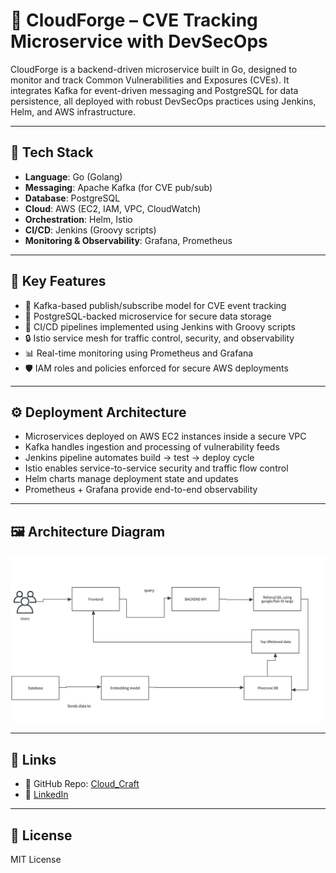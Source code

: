 # 🔐 CloudForge – CVE Tracking Microservice with DevSecOps

CloudForge is a backend-driven microservice built in Go, designed to monitor and track Common Vulnerabilities and Exposures (CVEs). It integrates Kafka for event-driven messaging and PostgreSQL for data persistence, all deployed with robust DevSecOps practices using Jenkins, Helm, and AWS infrastructure.

---

## 🧰 Tech Stack

- **Language**: Go (Golang)
- **Messaging**: Apache Kafka (for CVE pub/sub)
- **Database**: PostgreSQL
- **Cloud**: AWS (EC2, IAM, VPC, CloudWatch)
- **Orchestration**: Helm, Istio
- **CI/CD**: Jenkins (Groovy scripts)
- **Monitoring & Observability**: Grafana, Prometheus

---

## 🔐 Key Features

- 📡 Kafka-based publish/subscribe model for CVE event tracking  
- 💾 PostgreSQL-backed microservice for secure data storage  
- 🔁 CI/CD pipelines implemented using Jenkins with Groovy scripts  
- 🔒 Istio service mesh for traffic control, security, and observability  
- 📊 Real-time monitoring using Prometheus and Grafana  
- 🛡️ IAM roles and policies enforced for secure AWS deployments

---

## ⚙️ Deployment Architecture

- Microservices deployed on AWS EC2 instances inside a secure VPC  
- Kafka handles ingestion and processing of vulnerability feeds  
- Jenkins pipeline automates build → test → deploy cycle  
- Istio enables service-to-service security and traffic flow control  
- Helm charts manage deployment state and updates  
- Prometheus + Grafana provide end-to-end observability

---


## 🖼 Architecture Diagram

![Architecture](./ArchitectureDiagram.jpg)

---

## 🔗 Links

- 📂 GitHub Repo: [Cloud_Craft](https://github.com/orgs/cloud-forge-advance-cloud/repositories)  
- 🔗 [LinkedIn](https://www.linkedin.com/in/poojakannanpk/)

---

## 📄 License  
MIT License
